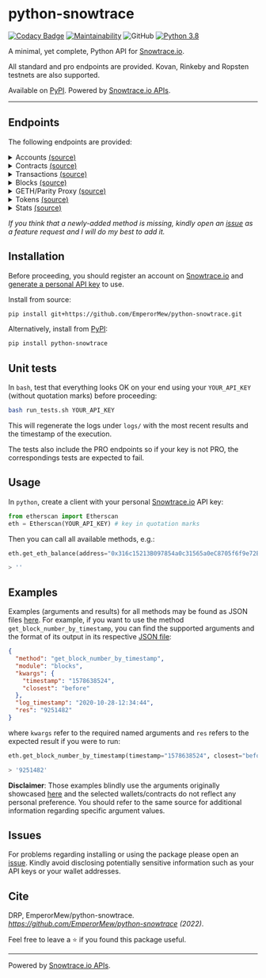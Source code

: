 # python-snowtrace


[![Codacy Badge](https://api.codacy.com/project/badge/Grade/6db2e36886ee46f58720c6131ef58dd6)](https://app.codacy.com/gh/EmperorMew/python-snowtrace?utm_source=github.com&utm_medium=referral&utm_content=EmperorMew/python-snowtrace&utm_campaign=Badge_Grade)
[![Maintainability](https://api.codeclimate.com/v1/badges/94c15c6d8b1ec869a7fd/maintainability)](https://codeclimate.com/github/EmperorMew/python-snowtrace/maintainability)
![GitHub](https://img.shields.io/github/license/EmperorMew/python-snowtrace)
[![Python 3.8](https://img.shields.io/badge/python-3.8-blue.svg)](https://www.python.org/downloads/release/python-385/)


A minimal, yet complete, Python API for [Snowtrace.io](https://Snowtrace.io/). 

All standard and pro endpoints are provided. Kovan, Rinkeby and Ropsten testnets are also supported.

Available on [PyPI](https://pypi.org/project/python-snowtrace/). Powered by [Snowtrace.io APIs](https://Snowtrace.io/apis#misc).


___


## Endpoints

The following endpoints are provided:

<details><summary>Accounts <a href="https://Snowtrace.io/apis#accounts">(source)</a></summary>
<p>

* `get_eth_balance`
* `get_eth_balance_multiple`
* `get_normal_txs_by_address`
* `get_normal_txs_by_address_paginated`
* `get_internal_txs_by_address`
* `get_internal_txs_by_address_paginated`
* `get_internal_txs_by_txhash`
* `get_internal_txs_by_block_range_paginated`
* `get_erc20_token_transfer_events_by_address`
* `get_erc20_token_transfer_events_by_contract_address_paginated`
* `get_erc20_token_transfer_events_by_address_and_contract_paginated`
* `get_erc721_token_transfer_events_by_address`
* `get_erc721_token_transfer_events_by_contract_address_paginated`
* `get_erc721_token_transfer_events_by_address_and_contract_paginated`
* `get_mined_blocks_by_address`
* `get_mined_blocks_by_address_paginated`

</details>

<details><summary>Contracts <a href="https://Snowtrace.io/apis#contracts">(source)</a></summary>
<p>
  
* `get_contract_abi`
* `get_contract_source_code`

</details>



<details><summary>Transactions <a href="https://Snowtrace.io/apis#transactions">(source)</a></summary>
<p>

* `get_tx_receipt_status`

</details>

<details><summary>Blocks <a href="https://Snowtrace.io/apis#blocks">(source)</a></summary>
<p>
  
* `get_block_reward_by_block_number`
* `get_est_block_countdown_time_by_block_number`
* `get_block_number_by_timestamp`

</details>

<details><summary>GETH/Parity Proxy <a href="https://Snowtrace.io/apis#proxy">(source)</a></summary>
<p>

* `get_proxy_block_number`
* `get_proxy_block_by_number`
* `get_proxy_uncle_by_block_number_and_index`
* `get_proxy_block_transaction_count_by_number`
* `get_proxy_transaction_by_hash`
* `get_proxy_transaction_by_block_number_and_index`
* `get_proxy_transaction_count`
* `get_proxy_transaction_receipt`
* `get_proxy_call`
* `get_proxy_code_at`
* `get_proxy_storage_position_at`
* `get_proxy_gas_price`
* `get_proxy_est_gas`

</details>

<details><summary>Tokens <a href="https://Snowtrace.io/apis#tokens">(source)</a></summary>
<p>
  
* `get_total_supply_by_contract_address`
* `get_acc_balance_by_token_and_contract_address`

</details>

<details><summary>Stats <a href="https://Snowtrace.io/apis#stats">(source)</a></summary>
<p>
  
* `get_total_eth_supply`

</details>

*If you think that a newly-added method is missing, kindly open an [issue](https://github.com/EmperorMew/python-snowtrace/issues) as a feature request and I will do my best to add it.*

## Installation

Before proceeding, you should register an account on [Snowtrace.io](https://Snowtrace.io/) and [generate a personal API key](https://Snowtrace.io/myapikey) to use. 

Install from source:

``` bash
pip install git+https://github.com/EmperorMew/python-snowtrace.git
```

Alternatively, install from [PyPI](https://pypi.org/project/python-snowtrace/):

```bash
pip install python-snowtrace
```

## Unit tests

In `bash`, test that everything looks OK on your end using your `YOUR_API_KEY` (without quotation marks) before proceeding:

``` bash
bash run_tests.sh YOUR_API_KEY
````

This will regenerate the logs under `logs/` with the most recent results and the timestamp of the execution.

The tests also include the PRO endpoints so if your key is not PRO, the correspondings tests are expected to fail.

## Usage

In `python`, create a client with your personal [Snowtrace.io](https://Snowtrace.io/) API key:

``` python
from etherscan import Etherscan
eth = Etherscan(YOUR_API_KEY) # key in quotation marks
```

Then you can call all available methods, e.g.:

``` python
eth.get_eth_balance(address="0x316c15213B097854a0c31565a0eC8705f6f9e72B")

> ''
```

## Examples

Examples (arguments and results) for all methods may be found as JSON files [here](https://github.com/EmperorMew/python-snowtrace/tree/master/logs).  For example, if you want to use the method `get_block_number_by_timestamp`, you can find the supported arguments and the format of its output in its respective [JSON file](logs/standard/get_block_number_by_timestamp.json):

``` json
{
  "method": "get_block_number_by_timestamp",
  "module": "blocks",
  "kwargs": {
    "timestamp": "1578638524",
    "closest": "before"
  },
  "log_timestamp": "2020-10-28-12:34:44",
  "res": "9251482"
}
```

where `kwargs` refer to the required named arguments and `res` refers to the expected result if you were to run:

``` python
eth.get_block_number_by_timestamp(timestamp="1578638524", closest="before")

> '9251482'
```

**Disclaimer**: Those examples blindly use the arguments originally showcased [here](https://api.Snowtrace.io/apis) and the selected wallets/contracts do not reflect any personal preference. You should refer to the same source for additional information regarding specific argument values.

## Issues

For problems regarding installing or using the package please open an [issue](https://github.com/EmperorMew/python-snowtrace/issues). Kindly avoid disclosing potentially sensitive information such as your API keys or your wallet addresses.

## Cite

DRP, EmperorMew/python-snowtrace. *https://github.com/EmperorMew/python-snowtrace (2022)*.


Feel free to leave a :star: if you found this package useful.

___

 Powered by [Snowtrace.io APIs](https://Snowtrace.io/apis).
